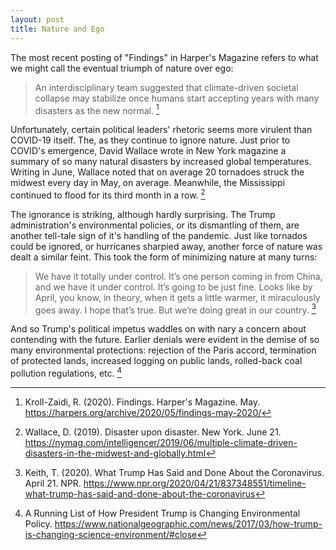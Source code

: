 ```yaml
---
layout: post
title: Nature and Ego
---
```


The most recent posting of "Findings" in Harper's Magazine refers to what we might call the eventual triumph of nature over ego:

> An interdisciplinary team suggested that climate-driven societal collapse may stabilize once humans start accepting years with many disasters as the new normal. [^1]

Unfortunately, certain political leaders' rhetoric seems more virulent than COVID-19 itself. The, as they continue to ignore nature. Just prior to COVID's emergence, David Wallace wrote in New York magazine a summary of so many natural disasters by increased global temperatures. Writing in June, Wallace noted that on average 20 tornadoes struck the midwest every day in May, on average. Meanwhile, the Mississippi continued to flood for its third month in a row. [^2] 

The ignorance is striking, although hardly surprising. The Trump administration's environmental policies, or its dismantling of them, are another tell-tale sign of it's handling of the pandemic. Just like tornados could be ignored, or hurricanes sharpied away, another force of nature was dealt a similar feint. This took the form of minimizing nature at many turns:

> We have it totally under control. It’s one person coming in from China, and we have it under control. It’s going to be just fine. 
> Looks like by April, you know, in theory, when it gets a little warmer, it miraculously goes away. I hope that’s true. But we’re doing great in our country. [^3]

And so Trump's political impetus waddles on with nary a concern about contending with the future. Earlier denials were evident in the demise of so many environmental protections: rejection of the Paris accord, termination of protected lands, increased logging on public lands, rolled-back coal pollution regulations, etc. [^4]  


[^1]: Kroll-Zaidi, R. (2020). Findings. Harper's Magazine. May. https://harpers.org/archive/2020/05/findings-may-2020/
[^2]: Wallace, D. (2019). Disaster upon disaster. New York. June 21. https://nymag.com/intelligencer/2019/06/multiple-climate-driven-disasters-in-the-midwest-and-globally.html
[^3]: Keith, T. (2020). What Trump Has Said and Done About the Coronavirus. April 21. NPR.  https://www.npr.org/2020/04/21/837348551/timeline-what-trump-has-said-and-done-about-the-coronavirus
[^4]: A Running List of How President Trump is Changing Environmental Policy. https://www.nationalgeographic.com/news/2017/03/how-trump-is-changing-science-environment/#close
